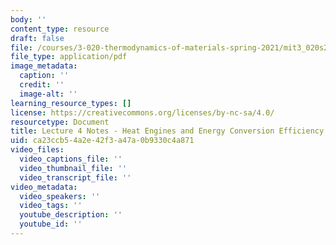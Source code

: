 ```yaml
---
body: ''
content_type: resource
draft: false
file: /courses/3-020-thermodynamics-of-materials-spring-2021/mit3_020s21_l04.pdf
file_type: application/pdf
image_metadata:
  caption: ''
  credit: ''
  image-alt: ''
learning_resource_types: []
license: https://creativecommons.org/licenses/by-nc-sa/4.0/
resourcetype: Document
title: Lecture 4 Notes - Heat Engines and Energy Conversion Efficiency
uid: ca23ccb5-4a2e-42f3-a47a-0b9330c4a871
video_files:
  video_captions_file: ''
  video_thumbnail_file: ''
  video_transcript_file: ''
video_metadata:
  video_speakers: ''
  video_tags: ''
  youtube_description: ''
  youtube_id: ''
---
```

